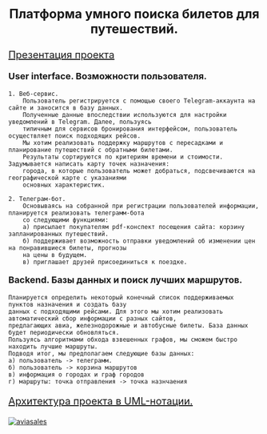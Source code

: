 <p style="font-size: 25px; text-align: center;"><b>Платформа умного поиска билетов для путешествий.</b></p>

<p style="font-size: 20px;"><u><a href="http://github.com/chagrygoris/aerotrans/DESCRIPTION.pdf">Презентация проекта</a></u></p>
<p style="font-size: 18px;"><b>User interface. Возможности пользователя.</b></p>

    1. Веб-сервис.
        Пользователь регистрируется с помощью своего Telegram-аккаунта на сайте и заносится в базу данных. 
        Полученные данные впоследствии используются для настройки уведомлений в Telegram. Далее, пользуясь 
        типичным для сервисов бронирования интерфейсом, пользователь осуществляет поиск подходящих рейсов. 
        Мы хотим реализовать поддержку маршрутов с пересадками и планирование путешествий с обратными билетами. 
        Результаты сортируются по критериям времени и стоимости. Задумывается написать карту точек назначения: 
        города, в которые пользователь может добраться, подсвечиваются на географической карте с указаниями
        основных характеристик. 

    2. Телеграм-бот. 
        Основываясь на собранной при регистрации пользователей информации, планируется реализовать телеграмм-бота
        со следующими функциями: 
        а) присылает покупателям pdf-конспект посещения сайта: корзину запланированных путешествий. 
        б) поддерживает возможность отправки уведомлений об изменении цен на понравившиеся билеты, прогнозы
        на цены в будущем.
        в) приглашает друзей присоединиться к поездке.

<p style="font-size: 18px;"><b>Backend. Базы данных и поиск лучших маршрутов.</b></p>

    Планируется определить некоторый конечный список поддерживаемых пунктов назначения и создать базу
    данных с подходящими рейсами. Для этого мы хотим реализовать автоматический сбор информации с разных сайтов,
    предлагающих авиа, железнодорожные и автобусные билеты. База данных будет периодически обновляться. 
    Пользуясь алгоритмами обхода взвешенных графов, мы сможем быстро находить лучшие маршруты. 
    Подводя итог, мы предполагаем следующие базы данных: 
    а) пользователь -> телеграмм.
    б) пользователь -> корзина маршрутов
    в) информация о городах и граф городов
    г) маршруты: точка отправления -> точка назнчаения

<p style="font-size: 20px;"><u>Архитектура проекта в UML-нотации.</u></p>
<a href="https://ibb.co/L8RBCCg"><img src="https://i.ibb.co/hy9rKKd/aviasales.jpg" alt="aviasales" border="0"></a>

